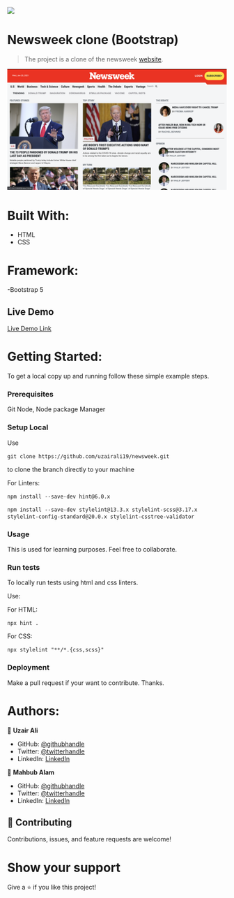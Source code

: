 ![](https://img.shields.io/badge/Microverse-blueviolet)

# Newsweek clone (Bootstrap)

> The project is a clone of the newsweek [website](https://web.archive.org/web/20210120125445/https://www.newsweek.com/).

![](./screenshot.png)

# Built With:

- HTML
- CSS

# Framework:

-Bootstrap 5

## Live Demo
[Live Demo Link](https://uzairali19.github.io/newsweek/)

# Getting Started:

To get a local copy up and running follow these simple example steps.

### Prerequisites

Git
Node, Node package Manager

### Setup Local

Use 

```
git clone https://github.com/uzairali19/newsweek.git
```

to clone the branch directly to your machine

For Linters:

```
npm install --save-dev hint@6.0.x
```

```
npm install --save-dev stylelint@13.3.x stylelint-scss@3.17.x stylelint-config-standard@20.0.x stylelint-csstree-validator
```

### Usage

This is used for learning purposes. Feel free to collaborate.

### Run tests

To locally run tests using html and css linters.

Use:

For HTML:

```
npx hint .
```

For CSS:

```
npx stylelint "**/*.{css,scss}" 
```

### Deployment

Make a pull request if your want to contribute. Thanks.

# Authors:

👤 **Uzair Ali**

- GitHub: [@githubhandle](https://github.com/uzairali19)
- Twitter: [@twitterhandle](https://twitter.com/MahbubA10454419)
- LinkedIn: [LinkedIn](https://www.linkedin.com/in/uzair-ali-964187166/)


👤 **Mahbub Alam**

- GitHub: [@githubhandle](https://github.com/mahbubul14/)
- Twitter: [@twitterhandle](https://twitter.com/MahbubA10454419)
- LinkedIn: [LinkedIn](https://www.linkedin.com/in/mahbubul-alam-20595/)

## 🤝 Contributing

Contributions, issues, and feature requests are welcome!

# Show your support

Give a ⭐️ if you like this project!
